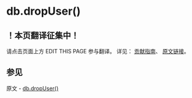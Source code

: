 # db.dropUser()

## ！本页翻译征集中！

请点击页面上方 EDIT THIS PAGE 参与翻译。
详见：
[贡献指南]( https://github.com/JinMuInfo/MongoDB-Manual-zh/blob/master/CONTRIBUTING.md )、
[原文链接](  https://docs.mongodb.com/manual/reference/method/db.dropUser/  )。

## 参见

原文 - [db.dropUser()]( https://docs.mongodb.com/manual/reference/method/db.dropUser/ )

